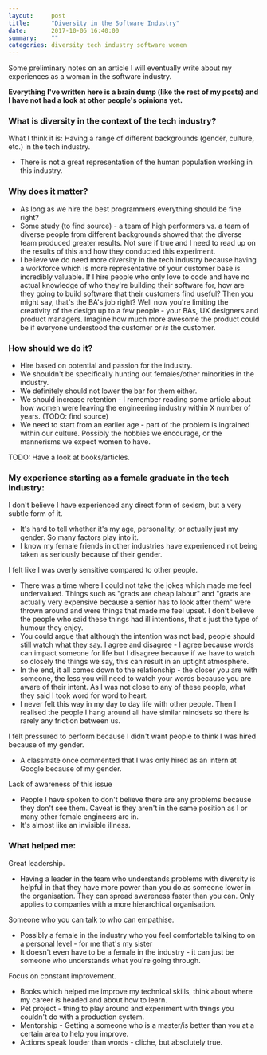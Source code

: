 ```yaml
---
layout:     post
title:      "Diversity in the Software Industry"
date:       2017-10-06 16:40:00
summary:    "" 
categories: diversity tech industry software women
---
```

Some preliminary notes on an article I will eventually write about my experiences as a woman in the software industry.   

**Everything I've written here is a brain dump (like the rest of my posts) and I have not had a look at other people's opinions yet.**  

### What is diversity in the context of the tech industry?
What I think it is: Having a range of different backgrounds (gender, culture, etc.) in the tech industry.  
* There is not a great representation of the human population working in this industry. 

### Why does it matter?
* As long as we hire the best programmers everything should be fine right?  
* Some study (to find source) - a team of high performers vs. a team of diverse people from different backgrounds showed that the diverse team produced greater results. Not sure if true and I need to read up on the results of this and how they conducted this experiment.  
* I believe we do need more diversity in the tech industry because having a workforce which is more representative of your customer base is incredibly valuable. If I hire people who only love to code and have no actual knowledge of who they're building their software for, how are they going to build software that their customers find useful? Then you might say, that's the BA's job right? Well now you're limiting the creativity of the design up to a few people - your BAs, UX designers and product managers. Imagine how much more awesome the product could be if everyone understood the customer or *is* the customer.    

### How should we do it?
* Hire based on potential and passion for the industry.  
* We shouldn't be specifically hunting out females/other minorities in the industry.
* We definitely should not lower the bar for them either. 
* We should increase retention - I remember reading some article about how women were leaving the engineering industry within X number of years. (TODO: find source)
* We need to start from an earlier age - part of the problem is ingrained within our culture. Possibly the hobbies we encourage, or the mannerisms we expect women to have.  

TODO: Have a look at books/articles.

### My experience starting as a female graduate in the tech industry:
I don't believe I have experienced any direct form of sexism, but a very subtle form of it.
* It's hard to tell whether it's my age, personality, or actually just my gender. So many factors play into it.
* I know my female friends in other industries have experienced not being taken as seriously because of their gender.   

I felt like I was overly sensitive compared to other people.  
* There was a time where I could not take the jokes which made me feel undervalued. Things such as "grads are cheap labour" and "grads are actually very expensive because a senior has to look after them" were thrown around and were things that made me feel upset. I don't believe the people who said these things had ill intentions, that's just the type of humour they enjoy. 
* You could argue that although the intention was not bad, people should still watch what they say. I agree and disagree - I agree because words can impact someone for life but I disagree because if we have to watch so closely the things we say, this can result in an uptight atmosphere. 
* In the end, it all comes down to the relationship - the closer you are with someone, the less you will need to watch your words because you are aware of their intent. As I was not close to any of these people, what they said I took word for word to heart.
* I never felt this way in my day to day life with other people. Then I realised the people I hang around all have similar mindsets so there is rarely any friction between us.  

I felt pressured to perform because I didn't want people to think I was hired because of my gender. 
* A classmate once commented that I was only hired as an intern at Google because of my gender.  

Lack of awareness of this issue
* People I have spoken to don't believe there are any problems because they don't see them. Caveat is they aren't in the same position as I or many other female engineers are in.
* It's almost like an invisible illness.

### What helped me:
Great leadership.
* Having a leader in the team who understands problems with diversity is helpful in that they have more power than you do as someone lower in the organisation. They can spread awareness faster than you can. Only applies to companies with a more hierarchical organisation.  

Someone who you can talk to who can empathise.  
* Possibly a female in the industry who you feel comfortable talking to on a personal level - for me that's my sister
* It doesn't even have to be a female in the industry - it can just be someone who understands what you're going through.  

Focus on constant improvement.
* Books which helped me improve my technical skills, think about where my career is headed and about how to learn.
* Pet project - thing to play around and experiment with things you couldn't do with a production system.
* Mentorship - Getting a someone who is a master/is better than you at a certain area to help you improve.
* Actions speak louder than words - cliche, but absolutely true.